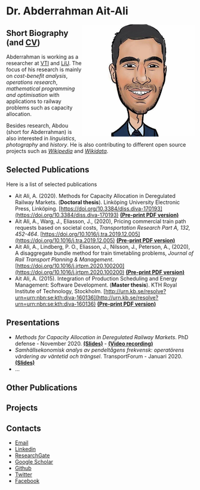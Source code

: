 # Dr. Abderrahman Ait-Ali
<img src="https://github.com/abdeaitali/abdeaitali.github.io/raw/master/images/sketch.jpg" width=300 align=right>

## Short Biography (and [CV](https://github.com/abdeaitali/abdeaitali.github.io/blob/master/files/cv.pdf))
Abderrahman is working as a researcher at [VTI](https://www.vti.se/en/employees/abderrahman-ait-ali) and [LiU](https://liu.se/en/employee/abdai17). The focus of his research is mainly on *cost-benefit analysis*, *operations research*, *mathematical programming and optimisation* with applications to railway problems such as capacity allocation. 

Besides research, Abdou (short for Abderrahman) is also interested in *linguistics*, *photography* and *history*. He is also contributing to different open source projects such as *[Wikipedia](https://w.wiki/phA)* and *[Wikidata](https://www.wikidata.org/wiki/Q60311822)*.

## Selected Publications
Here is a list of selected publications
* Ait Ali, A. (2020). Methods for Capacity Allocation in Deregulated Railway Markets. (**Doctoral thesis**). Linköping University Electronic Press, Linköping. [https://doi.org/10.3384/diss.diva-170193](https://doi.org/10.3384/diss.diva-170193) **[(Pre-print PDF version)](https://github.com/abdeaitali/abdeaitali.github.io/blob/master/files/phdthesis.pdf)**
* Ait Ali, A., Warg, J., Eliasson, J., (2020), Pricing commercial train path requests based on societal costs, *Transportation Research Part A, 132, 452-464*. [https://doi.org/10.1016/j.tra.2019.12.005](https://doi.org/10.1016/j.tra.2019.12.005) **[(Pre-print PDF version)](https://github.com/abdeaitali/abdeaitali.github.io/blob/master/files/TP1.pdf)**
* Ait Ali, A., Lindberg, P. O., Eliasson, J., Nilsson, J., Peterson, A., (2020), A disaggregate bundle method for train timetabling problems, *Journal of Rail Transport Planning & Management*. [https://doi.org/10.1016/j.jrtpm.2020.100200](https://doi.org/10.1016/j.jrtpm.2020.100200) **[(Pre-print PDF version)](https://github.com/abdeaitali/abdeaitali.github.io/blob/master/files/BM.pdf)**
* Ait Ali, A. (2015). Integration of Production Scheduling and Energy Management: Software Development. (**Master thesis**). KTH Royal Institute of Technology, Stockholm. [http://urn.kb.se/resolve?urn=urn:nbn:se:kth:diva-160136](http://urn.kb.se/resolve?urn=urn:nbn:se:kth:diva-160136) **[(Pre-print PDF version)](https://github.com/abdeaitali/abdeaitali.github.io/blob/master/files/mathesis.pdf)**

## Presentations
* *Methods for Capacity Allocation in Deregulated Railway Markets*. PhD defense - November 2020. **[(Slides)](https://github.com/abdeaitali/abdeaitali.github.io/blob/master/files/slides/phd.pdf)** - **[(Video recording)](https://youtu.be/5EsgU053MHU)**
* *Samhällsekonomisk analys av pendeltågens frekvensk: operatörens värdering av väntetid och trängsel*. TransportForum - Januari 2020. **[(Slides)](https://github.com/abdeaitali/abdeaitali.github.io/blob/master/files/slides/tf20.pdf)**
* ...


## Other Publications

## Projects

## Contacts
* [Email](mailto:abde.aitali@live.com) 
* [Linkedin](https://www.linkedin.com/in/abdeaitali/)
* [ResearchGate](https://www.researchgate.net/profile/Abderrahman_Ait-Ali)
* [Google Scholar](https://scholar.google.com/citations?user=3t1aBqYAAAAJ&hl=en&authuser=1)
* [Github](https://github.com/abdeaitali)
* [Twitter](https://twitter.com/AbdeAitali)
* [Facebook](https://www.facebook.com/abde7aitali/)
